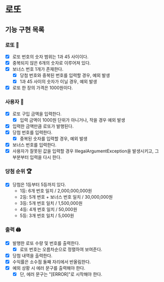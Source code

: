 # 로또

## 기능 구현 목록

### 로또 🎱

- [x] 로또 번호의 숫자 범위는 1과 45 사이이다.
- [x] 중복되지 않은 6개의 숫자로 이루어져 있다.
- [x] 보너스 번호 1개가 존재한다.
    - [x] 당첨 번호와 중복된 번호를 입력할 경우, 예외 발생
    - [x] 1과 45 사이의 숫자가 이닐 경우, 예외 발생
- [x] 로또 한 장의 가격은 1000원이다.

### 사용자 👥

- [x] 로또 구입 금액을 입력한다.
    - [x] 입력 금액이 1000원 단위가 아니거나, 작을 경우 예외 발생
- [x] 입력한 금액만큼 로또가 발행된다.
- [x] 당첨 번호를 입력한다.
    - [x] 중복된 숫자를 입력할 경우, 예외 발생
- [x] 보너스 번호를 입력한다.
- [x] 사용자가 잘못된 값을 입력할 경우 IllegalArgumentException을 발생시키고, 그 부분부터 입력을 다시 한다.

### 당첨 순위 🏆

- [x] 당첨은 1등부터 5등까지 있다.
    - 1등: 6개 번호 일치 / 2,000,000,000원
    - 2등: 5개 번호 + 보너스 번호 일치 / 30,000,000원
    - 3등: 5개 번호 일치 / 1,500,000원
    - 4등: 4개 번호 일치 / 50,000원
    - 5등: 3개 번호 일치 / 5,000원

### 출력 🖨️

- [x] 발행한 로또 수량 및 번호를 출력한다.
    - [x] 로또 번호는 오름차순으로 정렬하여 보여준다.
- [x] 당첨 내역을 출력한다.
- [x] 수익률은 소수점 둘째 자리에서 반올림한다.
- [x] 예외 상황 시 에러 문구를 출력해야 한다.
    - [x] 단, 에러 문구는 "[ERROR]"로 시작해야 한다.
